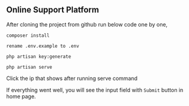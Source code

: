 ## Online Support Platform

After cloning the project from github run below code one by one,
```
composer install
```

```
rename .env.example to .env
```

```
php artisan key:generate
```

```
php artisan serve
```

Click the ip that shows after running serve command

If everything went well, you will see the input field with `Submit` button in home page.

